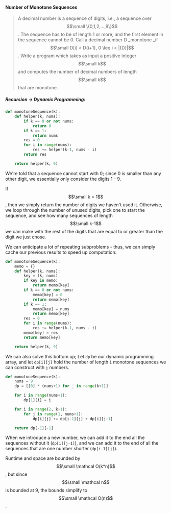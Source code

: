 #### Number of Monotone Sequences

> A decimal number is a sequence of digits, i.e., a sequence over$$\small \{0,1,2,...,9\}$$. The sequence has to be of length 1 or more, and the first element in the sequence cannot be 0. Call a decimal number D _monotone _if $$\small D[i] < D{i+1}, 0 \leq i < |{D}|$$. Write a program which takes as input a positive integer $$\small k$$ and computes the number of decimal numbers of length $$\small k$$ that are monotone.

##### Recursion -&gt; Dynamic Programming:

```py
def monotoneSequence(k):
    def helper(k, nums):
        if k == 0 or not nums:
            return 0
        if k == 1:
            return nums
        res = 0
        for i in range(nums):
            res += helper(k-1, nums - i)
        return res

    return helper(k, 9)
```

We're told that a sequence cannot start with 0; since 0 is smaller than any other digit, we essentially only consider the digits 1 - 9. 

If $$\small k = 1$$, then we simply return the number of digits we haven't used it. Otherwise, we loop through the number of unused digits, pick one to start the sequence, and see how many sequences of length $$\small k-1$$ we can make with the rest of the digits that are equal to or greater than the digit we just chose. 

We can anticipate a lot of repeating subproblems - thus, we can simply cache our previous results to speed up computation:

```py
def monotoneSequence(k):
    memo = {}
    def helper(k, nums):
        key = (k, nums)
        if key in memo:
            return memo[key]
        if k == 0 or not nums:
            memo[key] = 0
            return memo[key]
        if k == 1:
            memo[key] = nums
            return memo[key]
        res = 0
        for i in range(nums):
            res += helper(k-1, nums - i)
        memo[key] = res
        return memo[key]

    return helper(k, 9)
```

We can also solve this bottom up; Let `dp` be our dynamic programming array, and let `dp[i][j]` hold the number of length `i` monotone sequences we can construct with `j` numbers.

```py
def monotoneSequence(k):
    nums = 9
    dp = [[0] * (nums+1) for _ in range(k+1)]

    for i in range(nums+1):
        dp[1][i] = i

    for i in range(2, k+1):
        for j in range(1, nums+1):
            dp[i][j] += dp[i-1][j] + dp[i][j-1]

    return dp[-1][-1]
```

When we introduce a new number, we can add it to the end all the sequences without it \(`dp[i][j-1]`\), and we can add it to the end of all the sequences that are one number shorter \(`dp[i-1][j]`\).

Runtime and space are bounded by $$\small \mathcal O(k*n)$$, but since $$\small \mathcal n$$ is bounded at 9, the bounds simplify to $$\small \mathcal O(n)$$.

